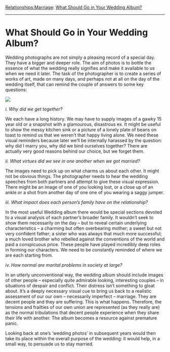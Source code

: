 [Relationships:](https://www.theschooloflife.com/thebookoflife/category/relationships/)[Marriage](https://www.theschooloflife.com/thebookoflife/category/relationships/marriage/): [What Should Go in Your Wedding Album?](https://www.theschooloflife.com/thebookoflife/what-should-go-in-your-wedding-album/)

* * *

# What Should Go in Your Wedding Album?

Wedding photographs are not simply a pleasing record of a special day. They have a bigger and deeper role. The aim of photos is to bottle the essence of what the wedding really signifies and make it available to us when we need it later. The task of the photographer is to create a series of works of art, made on many days, and perhaps not at all on the day of the wedding itself, that can remind the couple of answers to some key questions:

![](http://bulletin.brynmawr.edu/files/2014/03/1-e1394661070111.gif)

_i. Why did we get together?_

We each have a long history. We may have to supply images of a gawky 15 year old or a snapshot with a glamourous, disastrous ex. It might be useful to show the messy kitchen sink or a picture of a lonely plate of beans on toast to remind us that we weren’t that happy living alone. We need these visual reminders because later we’ll be internally harassed by the question: why did I marry you, why did we bind ourselves together? There are actually very good reasons behind our choice, but we forget them. &nbsp;

_ii. What virtues did we see in one another when we got married?_

The images need to pick up on what charms us about each other. It might not be obvious things. The photographer needs to hear the wedding speeches from both partners and attempt to give these visual expression. There might be an image of one of you looking lost, or a close up of an ankle or a shot from another day of one one of you wearing a saggy jumper.

_iii. What impact does each person’s family have on the relationship?_

In the most useful Wedding album there would be special sections devoted to a visual analysis of each partner’s broader family. It wouldn’t seek to show them necessarily on the day – but to reveal certain underlying characteristics – a charming but often overbearing mother; a sweet but not very confident father; a sister who was always that much more successful; a much loved brother who rebelled against the conventions of the world and paid a conspicuous price. These people have played incredibly deep roles in forming our characters. We need to be constantly reminded of where we are each starting from.

_iv. How normal are marital problems in society at large?_

In an utterly unconventional way, the wedding album should include images of other people – especially quite admirable looking, interesting couples – in situations of despair and conflict. Their distress isn’t something to gloat about. It’s a deeply necessary visual cue to bring us back to a realistic assessment of our our own – necessarily imperfect – marriage. They are decent people and they are suffering. This is what happens. Therefore, the tensions and frailties of our own union are represented (as they really are) as the normal tribulations that decent people experience when they share their life with another. The album becomes a resource against premature panic.

Looking back at one’s ‘wedding photos’ in subsequent years would then take its place within the overall purpose of the wedding: it would help, in a small way, to persuade us to stay married.
